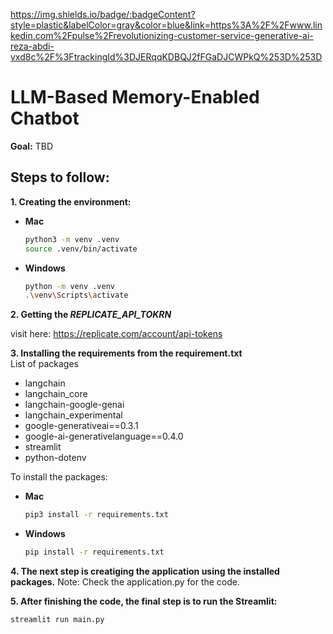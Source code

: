 https://img.shields.io/badge/:badgeContent?style=plastic&labelColor=gray&color=blue&link=https%3A%2F%2Fwww.linkedin.com%2Fpulse%2Frevolutionizing-customer-service-generative-ai-reza-abdi-vxd8c%2F%3FtrackingId%3DJERqqKDBQJ2fFGaDJCWPkQ%253D%253D


# LLM-Based Memory-Enabled Chatbot
**Goal:** 
TBD

## Steps to follow:

**1. Creating the environment:**

* **Mac**
    ```bash
    python3 -m venv .venv
    source .venv/bin/activate
    ```
* **Windows**
    ```bash
    python -m venv .venv
    .\venv\Scripts\activate
    ```

**2. Getting the *REPLICATE_API_TOKRN***

visit here: https://replicate.com/account/api-tokens

**3. Installing the requirements from the requirement.txt**\
List of packages
* langchain
* langchain_core
* langchain-google-genai
* langchain_experimental
* google-generativeai==0.3.1
* google-ai-generativelanguage==0.4.0
* streamlit
* python-dotenv

To install the packages:
* **Mac**
    ```bash
    pip3 install -r requirements.txt
    ```
* **Windows**
    ```bash
    pip install -r requirements.txt
    ```
**4. The next step is creatiging the application using the installed packages.**
Note: Check the application.py for the code.

**5. After finishing the code, the final step is to run the Streamlit:**
```bash
streamlit run main.py
```

